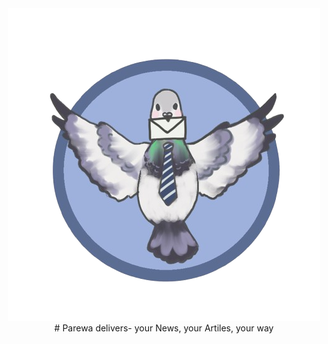 <center> 
<img src= "sexy_parewa-removebg-preview.png">
# Parewa delivers- your News, your Artiles, your way
  
</center>


